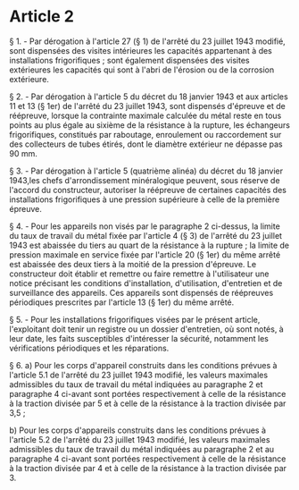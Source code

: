 # Article 2

§ 1. - Par dérogation à l'article 27 (§ 1) de l'arrêté du 23 juillet 1943 modifié, sont dispensées des visites intérieures les capacités appartenant à des installations frigorifiques ; sont également dispensées des visites extérieures les capacités qui sont à l'abri de l'érosion ou de la corrosion extérieure.

§ 2. - Par dérogation à l'article 5 du décret du 18 janvier 1943 et aux articles 11 et 13 (§ 1er) de l'arrêté du 23 juillet 1943, sont dispensés d'épreuve et de réépreuve, lorsque la contrainte maximale calculée du métal reste en tous points au plus égale au sixième de la résistance à la rupture, les échangeurs frigorifiques, constitués par raboutage, enroulement ou raccordement sur des collecteurs de tubes étirés, dont le diamètre extérieur ne dépasse pas 90 mm.

§ 3. - Par dérogation à l'article 5 (quatrième alinéa) du décret du 18 janvier 1943,les chefs d'arrondissement minéralogique peuvent, sous réserve de l'accord du constructeur, autoriser la réépreuve de certaines capacités des installations frigorifiques à une pression supérieure à celle de la première épreuve.

§ 4. - Pour les appareils non visés par le paragraphe 2 ci-dessus, la limite du taux de travail du métal fixée par l'article 4 (§ 3) de l'arrêté du 23 juillet 1943 est abaissée du tiers au quart de la résistance à la rupture ; la limite de pression maximale en service fixée par l'article 20 (§ 1er) du même arrêté est abaissée des deux tiers à la moitié de la pression d'épreuve. Le constructeur doit établir et remettre ou faire remettre à l'utilisateur une notice précisant les conditions d'installation, d'utilisation, d'entretien et de surveillance des appareils. Ces appareils sont dispensés de réépreuves périodiques prescrites par l'article 13 (§ 1er) du même arrêté.

§ 5. - Pour les installations frigorifiques visées par le présent article, l'exploitant doit tenir un registre ou un dossier d'entretien, où sont notés, à leur date, les faits susceptibles d'intéresser la sécurité, notamment les vérifications périodiques et les réparations.

§ 6. a) Pour les corps d'appareil construits dans les conditions prévues à l'article 5.1 de l'arrêté du 23 juillet 1943 modifié, les valeurs maximales admissibles du taux de travail du métal indiquées au paragraphe 2 et paragraphe 4 ci-avant sont portées respectivement à celle de la résistance à la traction divisée par 5 et à celle de la résistance à la traction divisée par 3,5 ;

b) Pour les corps d'appareils construits dans les conditions prévues à l'article 5.2 de l'arrêté du 23 juillet 1943 modifié, les valeurs maximales admissibles du taux de travail du métal indiquées au paragraphe 2 et au paragraphe 4 ci-avant sont portées respectivement à celle de la résistance à la traction divisée par 4 et à celle de la résistance à la traction divisée par 3.
